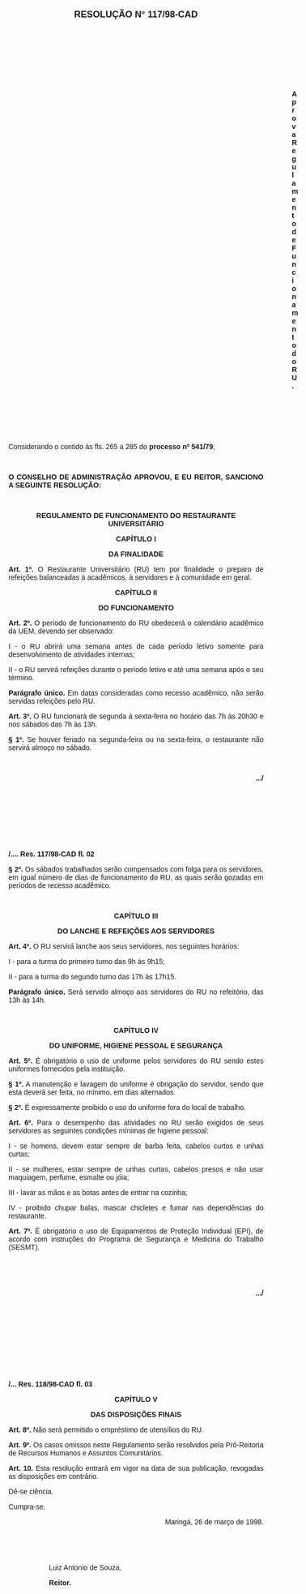 <BODY>

<B><FONT FACE="Arial"><P ALIGN="CENTER"></P>
</FONT><FONT FACE="Arial" SIZE=4><P ALIGN="CENTER">RESOLU&Ccedil;&Atilde;O    N°   117/98-CAD</P>
</B></FONT><FONT FACE="Arial"><P ALIGN="JUSTIFY"></P>
<P ALIGN="JUSTIFY">&nbsp;</P>
<P ALIGN="JUSTIFY">&nbsp;</P>
<P ALIGN="JUSTIFY">&nbsp;</P>
<P ALIGN="JUSTIFY">&nbsp;</P><DIR>
<DIR>
<DIR>
<DIR>
<DIR>
<DIR>
<DIR>
<DIR>
<DIR>
<DIR>
<DIR>
<DIR>
<DIR>
<DIR>

<B><P ALIGN="JUSTIFY">Aprova Regulamento de Funcionamento do RU.</P>
</B><P ALIGN="JUSTIFY"></P>
<P ALIGN="JUSTIFY">&nbsp;</P>
<P ALIGN="JUSTIFY">&nbsp;</P>
<P ALIGN="JUSTIFY">&nbsp;</P></DIR>
</DIR>
</DIR>
</DIR>
</DIR>
</DIR>
</DIR>
</DIR>
</DIR>
</DIR>
</DIR>
</DIR>
</DIR>
</DIR>

<P ALIGN="JUSTIFY">&#9;Considerando o contido &agrave;s fls. 265 a 285 do <B>processo nº 541/79</B>;</P>
<P ALIGN="JUSTIFY"></P>
<P ALIGN="JUSTIFY">&nbsp;</P>
<B><P ALIGN="JUSTIFY">O CONSELHO DE ADMINISTRA&Ccedil;&Atilde;O APROVOU, E EU REITOR, SANCIONO A SEGUINTE RESOLU&Ccedil;&Atilde;O:</P>
<P ALIGN="JUSTIFY"></P>
<P ALIGN="JUSTIFY">&nbsp;</P>
<P ALIGN="CENTER">REGULAMENTO DE FUNCIONAMENTO DO RESTAURANTE UNIVERSIT&Aacute;RIO</P>
<P ALIGN="CENTER"></P>
<P ALIGN="CENTER">CAP&Iacute;TULO I</P>
<P ALIGN="CENTER">DA FINALIDADE</P>
<P ALIGN="JUSTIFY"></P>
<P ALIGN="JUSTIFY">&#9;Art. 1º.</B> O Restaurante Universit&aacute;rio (RU) tem por finalidade o preparo de refei&ccedil;&otilde;es balanceadas &agrave; acad&ecirc;micos, &agrave; servidores e &agrave; comunidade em geral.</P>
<P ALIGN="JUSTIFY"></P>
<B><P ALIGN="CENTER">CAP&Iacute;TULO II</P>
<P ALIGN="CENTER">DO FUNCIONAMENTO</P>
</B><P ALIGN="JUSTIFY"></P>
<P ALIGN="JUSTIFY">&#9;<B>Art. 2º.</B> O per&iacute;odo de funcionamento do RU obedecer&aacute; o calend&aacute;rio acad&ecirc;mico da UEM, devendo ser observado:</P>
<P ALIGN="JUSTIFY">&#9;I - o RU abrir&aacute; uma semana antes de cada per&iacute;odo letivo somente para desenvolvimento de atividades internas;</P>
<P ALIGN="JUSTIFY">&#9;II - o RU servir&aacute; refei&ccedil;&otilde;es durante o per&iacute;odo letivo e at&eacute; uma semana ap&oacute;s o seu t&eacute;rmino.</P>
<P ALIGN="JUSTIFY">&#9;<B>Par&aacute;grafo &uacute;nico.</B> Em datas consideradas como recesso acad&ecirc;mico, n&atilde;o ser&atilde;o servidas refei&ccedil;&otilde;es pelo RU.</P>
<P ALIGN="JUSTIFY">&#9;<B>Art. 3º.</B> O RU funcionar&aacute; de segunda &agrave; sexta-feira no hor&aacute;rio das 7h &agrave;s 20h30 e nos s&aacute;bados das 7h &agrave;s 13h.</P>
<P ALIGN="JUSTIFY">&#9;<B>§ 1º.</B> Se houver feriado na segunda-feira ou na sexta-feira, o restaurante n&atilde;o servir&aacute; almo&ccedil;o no s&aacute;bado.</P>
<P ALIGN="JUSTIFY"></P>
<P ALIGN="JUSTIFY">&nbsp;</P>
<B><P ALIGN="RIGHT">.../</P>
</B><P ALIGN="JUSTIFY"></P>
<P ALIGN="JUSTIFY">&nbsp;</P>
<P ALIGN="JUSTIFY">&nbsp;</P>
<P ALIGN="JUSTIFY">&nbsp;</P>
<P ALIGN="JUSTIFY">&nbsp;</P>
<B><P ALIGN="JUSTIFY">/.... Res. 117/98-CAD                                                                                        fl. 02</P>
</B><P ALIGN="JUSTIFY"></P>
<P ALIGN="JUSTIFY">&#9;<B>§ 2º.</B> Os s&aacute;bados trabalhados ser&atilde;o compensados com folga para os servidores, em igual n&uacute;mero de dias de funcionamento do RU, as quais ser&atilde;o gozadas em per&iacute;odos de recesso acad&ecirc;mico.</P>
<B><P ALIGN="CENTER"></P>
<P ALIGN="CENTER">&nbsp;</P>
<P ALIGN="CENTER">CAP&Iacute;TULO III</P>
<P ALIGN="CENTER">DO LANCHE E REFEI&Ccedil;&Otilde;ES AOS SERVIDORES</P>
</B><P ALIGN="JUSTIFY"></P>
<P ALIGN="JUSTIFY">&#9;<B>Art. 4º.</B> O RU servir&aacute; lanche aos seus servidores, nos seguintes hor&aacute;rios:</P>
<P ALIGN="JUSTIFY">&#9;I - para a turma do primeiro turno das 9h &agrave;s 9h15;</P>
<P ALIGN="JUSTIFY">&#9;II - para a turma do segundo turno das 17h &agrave;s 17h15.</P>
<P ALIGN="JUSTIFY">&#9;<B>Par&aacute;grafo &uacute;nico.</B> Ser&aacute; servido almo&ccedil;o aos servidores do RU no refeit&oacute;rio, das 13h &agrave;s 14h.</P>
<P ALIGN="JUSTIFY"></P>
<P ALIGN="JUSTIFY">&nbsp;</P>
<B><P ALIGN="CENTER">CAP&Iacute;TULO IV</P>
<P ALIGN="CENTER">DO UNIFORME, HIGIENE PESSOAL E SEGURAN&Ccedil;A</P>
</B><P ALIGN="JUSTIFY"></P>
<P ALIGN="JUSTIFY">&#9;<B>Art. 5º.</B> &Eacute; obrigat&oacute;rio o uso de uniforme pelos servidores do RU sendo estes uniformes fornecidos pela institui&ccedil;&atilde;o.</P>
<P ALIGN="JUSTIFY">&#9;<B>§ 1º.</B> A manuten&ccedil;&atilde;o e lavagem do uniforme &eacute; obriga&ccedil;&atilde;o do servidor, sendo que esta dever&aacute; ser feita, no m&iacute;nimo, em dias alternados.</P>
<P ALIGN="JUSTIFY">&#9;<B>§ 2º.</B> &Eacute; expressamente proibido o uso do uniforme fora do local de trabalho.</P>
<P ALIGN="JUSTIFY">&#9;<B>Art. 6º.</B> Para o desempenho das atividades no RU ser&atilde;o exigidos de seus servidores as seguintes condi&ccedil;&otilde;es m&iacute;nimas de higiene pessoal:</P>
<P ALIGN="JUSTIFY">&#9;I - se homens, devem estar sempre de barba feita, cabelos curtos e unhas curtas;</P>
<P ALIGN="JUSTIFY">&#9;II - se mulheres, estar sempre de unhas curtas, cabelos presos e n&atilde;o usar maquiagem, perfume, esmalte ou j&oacute;ia;</P>
<P ALIGN="JUSTIFY">&#9;III - lavar as m&atilde;os e as botas antes de entrar na cozinha;</P>
<P ALIGN="JUSTIFY">&#9;IV - proibido chupar balas, mascar chicletes e fumar nas depend&ecirc;ncias do restaurante.</P>
<P ALIGN="JUSTIFY">&#9;<B>Art. 7º.</B> &Eacute; obrigat&oacute;rio o uso de Equipamentos de Prote&ccedil;&atilde;o Individual (EPI), de acordo com instru&ccedil;&otilde;es do Programa de Seguran&ccedil;a e Medicina do Trabalho (SESMT).</P>
<P ALIGN="JUSTIFY"></P>
<P ALIGN="JUSTIFY">&nbsp;</P>
<P ALIGN="JUSTIFY">&nbsp;</P>
<B><P ALIGN="RIGHT">.../</P>
</B><P ALIGN="JUSTIFY"></P>
<P ALIGN="JUSTIFY">&nbsp;</P>
<P ALIGN="JUSTIFY">&nbsp;</P>
<P ALIGN="JUSTIFY">&nbsp;</P>
<P ALIGN="JUSTIFY">&nbsp;</P>
<P ALIGN="JUSTIFY">&nbsp;</P>
<B><P ALIGN="JUSTIFY">/... Res. 118/98-CAD                                                                                         fl. 03</P>
</B><P ALIGN="JUSTIFY"></P>
<B><P ALIGN="CENTER">CAP&Iacute;TULO V</P>
<P ALIGN="CENTER">DAS DISPOSI&Ccedil;&Otilde;ES FINAIS</P>
</B><P ALIGN="JUSTIFY"></P>
<P ALIGN="JUSTIFY">&#9;<B>Art. 8º.</B> N&atilde;o ser&aacute; permitido o empr&eacute;stimo de utens&iacute;lios do RU.</P>
<P ALIGN="JUSTIFY">&#9;<B>Art. 9º.</B> Os casos omissos neste Regulamento ser&atilde;o resolvidos pela Pr&oacute;-Reitoria de Recursos Humanos e Assuntos Comunit&aacute;rios.</P>
<B><P ALIGN="JUSTIFY">&#9;Art. 10. </B>Esta resolu&ccedil;&atilde;o entrar&aacute; em vigor na data de sua publica&ccedil;&atilde;o, revogadas as disposi&ccedil;&otilde;es em contr&aacute;rio.</P>
<P ALIGN="JUSTIFY">D&ecirc;-se ci&ecirc;ncia.</P>
<P ALIGN="JUSTIFY">Cumpra-se.</P>
<P ALIGN="JUSTIFY"></P><DIR>
<DIR>

<P ALIGN="RIGHT">Maring&aacute;, 26 de mar&ccedil;o de 1998.</P>
<P ALIGN="JUSTIFY"></P>
<P ALIGN="JUSTIFY">&nbsp;</P>
<P ALIGN="JUSTIFY">&nbsp;</P>
<P ALIGN="JUSTIFY">Luiz Antonio de Souza,</P>
<B><P ALIGN="JUSTIFY">Reitor.</P>
</B><P ALIGN="JUSTIFY"></P></DIR>
</DIR>
</FONT></BODY>
